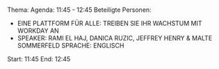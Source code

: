 # 
Thema: 
Agenda: 11:45 - 12:45
Beteiligte Personen:
- EINE PLATTFORM FÜR ALLE: TREIBEN SIE IHR WACHSTUM MIT WORKDAY AN
- SPEAKER: RAMI EL HAJ, DANICA RUZIC, JEFFREY HENRY & MALTE SOMMERFELD SPRACHE: ENGLISCH

Start: 11:45
End: 12:45
